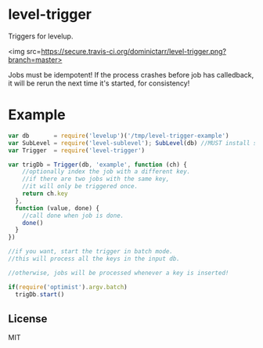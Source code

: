 # level-trigger

Triggers for levelup.

<img src=https://secure.travis-ci.org/dominictarr/level-trigger.png?branch=master>

Jobs must be idempotent!
If the process crashes before job has calledback,
it will be rerun the next time it's started, for consistency!

# Example

``` js
var db       = require('levelup')('/tmp/level-trigger-example')
var SubLevel = require('level-sublevel'); SubLevel(db) //MUST install sublevel.
var Trigger  = require('level-trigger')

var trigDb = Trigger(db, 'example', function (ch) {
    //optionally index the job with a different key.
    //if there are two jobs with the same key,
    //it will only be triggered once.
    return ch.key
  },
  function (value, done) { 
    //call done when job is done.
    done()
  }
})

//if you want, start the trigger in batch mode.
//this will process all the keys in the input db.

//otherwise, jobs will be processed whenever a key is inserted!

if(require('optimist').argv.batch)
  trigDb.start()

```

## License

MIT




